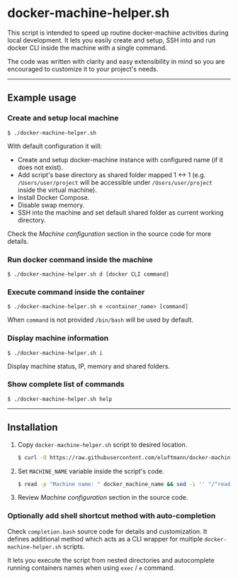 # docker-machine-helper.sh

This script is intended to speed up routine docker-machine activities during local development.
It lets you easily create and setup, SSH into and run docker CLI inside the machine with a single command.

The code was written with clarity and easy extensibility in mind so you are encouraged to customize it to your project's needs.


----


## Example usage

### Create and setup local machine

    $ ./docker-machine-helper.sh

With default configuration it will:

- Create and setup docker-machine instance with configured name (if it does not exist).
- Add script's base directory as shared folder mapped 1 <-> 1 (e.g. `/Users/user/project` will be accessible under `/Users/user/project` inside the virtual machine).
- Install Docker Compose.
- Disable swap memory.
- SSH into the machine and set default shared folder as current working directory.

Check the *Machine configuration* section in the source code for more details.

### Run docker command inside the machine

    $ ./docker-machine-helper.sh d [docker CLI command]

### Execute command inside the container

    $ ./docker-machine-helper.sh e <container_name> [command]

When `command` is not provided `/bin/bash` will be used by default.

### Display machine information

    $ ./docker-machine-helper.sh i

Display machine status, IP, memory and shared folders.
   
### Show complete list of commands

    $ ./docker-machine-helper.sh help


----


## Installation

1. Copy `docker-machine-helper.sh` script to desired location.

    ```sh
    $ curl -O https://raw.githubusercontent.com/eluftmann/docker-machine-helper.sh/master/docker-machine-helper.sh && chmod +x docker-machine-helper.sh
    ```

2. Set `MACHINE_NAME` variable inside the script's code.

    ```sh
    $ read -p "Machine name: " docker_machine_name && sed -i '' "/^readonly MACHINE_NAME=/ s/\"\"/\"$docker_machine_name\"/g" docker-machine-helper.sh
    ```

3. Review *Machine configuration* section in the source code.

### Optionally add shell shortcut method with auto-completion

Check `completion.bash` source code for details and customization. It defines additional method which acts as a CLI wrapper for multiple `docker-machine-helper.sh` scripts.

It lets you execute the script from nested directories and autocomplete running containers names when using `exec` / `e` command.
